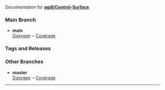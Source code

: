 Documentation for [**agdl/Control-Surface**](https://github.com/agdl/Control-Surface).

### Main Branch

- **main**  
  [Doxygen](Doxygen/index.html) ─ [Coverage](Coverage/index.html)

### Tags and Releases


### Other Branches

- **master**  
  [Doxygen](master/Doxygen/index.html) ─ [Coverage](master/Coverage/index.html)

***

